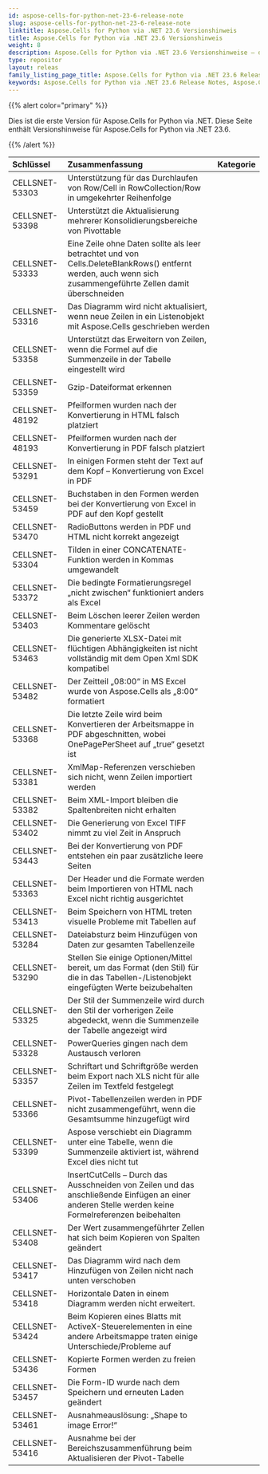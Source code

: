 ```yaml
---
id: aspose-cells-for-python-net-23-6-release-note
slug: aspose-cells-for-python-net-23-6-release-note
linktitle: Aspose.Cells for Python via .NET 23.6 Versionshinweis
title: Aspose.Cells for Python via .NET 23.6 Versionshinweis
weight: 8
description: Aspose.Cells for Python via .NET 23.6 Versionshinweise – die neuesten Verbesserungen, neuen Funktionen und Korrekturen
type: repositor
layout: releas
family_listing_page_title: Aspose.Cells for Python via .NET 23.6 Release Note
keywords: Aspose.Cells for Python via .NET 23.6 Release Notes, Aspose.Cells for Python via .NET 23.6 updates and fixe
---
```

{{% alert color="primary" %}} 

Dies ist die erste Version für Aspose.Cells for Python via .NET.
Diese Seite enthält Versionshinweise für Aspose.Cells for Python via .NET 23.6.

{{% /alert %}} 

|**Schlüssel**|**Zusammenfassung**|**Kategorie**|
| :- | :- | :- |
|CELLSNET-53303|Unterstützung für das Durchlaufen von Row/Cell in RowCollection/Row in umgekehrter Reihenfolge|
|CELLSNET-53398|Unterstützt die Aktualisierung mehrerer Konsolidierungsbereiche von Pivottable|
|CELLSNET-53333|Eine Zeile ohne Daten sollte als leer betrachtet und von Cells.DeleteBlankRows() entfernt werden, auch wenn sich zusammengeführte Zellen damit überschneiden|
|CELLSNET-53316|Das Diagramm wird nicht aktualisiert, wenn neue Zeilen in ein Listenobjekt mit Aspose.Cells geschrieben werden|
|CELLSNET-53358|Unterstützt das Erweitern von Zeilen, wenn die Formel auf die Summenzeile in der Tabelle eingestellt wird|
|CELLSNET-53359|Gzip-Dateiformat erkennen|
|CELLSNET-48192|Pfeilformen wurden nach der Konvertierung in HTML falsch platziert|
|CELLSNET-48193|Pfeilformen wurden nach der Konvertierung in PDF falsch platziert|
|CELLSNET-53291|In einigen Formen steht der Text auf dem Kopf – Konvertierung von Excel in PDF|
|CELLSNET-53459|Buchstaben in den Formen werden bei der Konvertierung von Excel in PDF auf den Kopf gestellt|
|CELLSNET-53470| RadioButtons werden in PDF und HTML nicht korrekt angezeigt|
|CELLSNET-53304| Tilden in einer CONCATENATE-Funktion werden in Kommas umgewandelt|
|CELLSNET-53372|Die bedingte Formatierungsregel „nicht zwischen“ funktioniert anders als Excel|
|CELLSNET-53403|Beim Löschen leerer Zeilen werden Kommentare gelöscht|
|CELLSNET-53463|Die generierte XLSX-Datei mit flüchtigen Abhängigkeiten ist nicht vollständig mit dem Open Xml SDK kompatibel|
|CELLSNET-53482|Der Zeitteil „08:00“ in MS Excel wurde von Aspose.Cells als „8:00“ formatiert|
|CELLSNET-53368|Die letzte Zeile wird beim Konvertieren der Arbeitsmappe in PDF abgeschnitten, wobei OnePagePerSheet auf „true“ gesetzt ist|
|CELLSNET-53381| XmlMap-Referenzen verschieben sich nicht, wenn Zeilen importiert werden|
|CELLSNET-53382|Beim XML-Import bleiben die Spaltenbreiten nicht erhalten|
|CELLSNET-53402|Die Generierung von Excel TIFF nimmt zu viel Zeit in Anspruch|
|CELLSNET-53443|Bei der Konvertierung von PDF entstehen ein paar zusätzliche leere Seiten|
|CELLSNET-53363|Der Header und die Formate werden beim Importieren von HTML nach Excel nicht richtig ausgerichtet|
|CELLSNET-53413|Beim Speichern von HTML treten visuelle Probleme mit Tabellen auf|
|CELLSNET-53284|Dateiabsturz beim Hinzufügen von Daten zur gesamten Tabellenzeile|
|CELLSNET-53290|Stellen Sie einige Optionen/Mittel bereit, um das Format (den Stil) für die in das Tabellen-/Listenobjekt eingefügten Werte beizubehalten|
|CELLSNET-53325|Der Stil der Summenzeile wird durch den Stil der vorherigen Zeile abgedeckt, wenn die Summenzeile der Tabelle angezeigt wird|
|CELLSNET-53328|PowerQueries gingen nach dem Austausch verloren|
|CELLSNET-53357|Schriftart und Schriftgröße werden beim Export nach XLS nicht für alle Zeilen im Textfeld festgelegt|
|CELLSNET-53366|Pivot-Tabellenzeilen werden in PDF nicht zusammengeführt, wenn die Gesamtsumme hinzugefügt wird|
|CELLSNET-53399| Aspose verschiebt ein Diagramm unter eine Tabelle, wenn die Summenzeile aktiviert ist, während Excel dies nicht tut|
|CELLSNET-53406|InsertCutCells – Durch das Ausschneiden von Zeilen und das anschließende Einfügen an einer anderen Stelle werden keine Formelreferenzen beibehalten|
|CELLSNET-53408|Der Wert zusammengeführter Zellen hat sich beim Kopieren von Spalten geändert|
|CELLSNET-53417|Das Diagramm wird nach dem Hinzufügen von Zeilen nicht nach unten verschoben|
|CELLSNET-53418|Horizontale Daten in einem Diagramm werden nicht erweitert.|
|CELLSNET-53424|Beim Kopieren eines Blatts mit ActiveX-Steuerelementen in eine andere Arbeitsmappe traten einige Unterschiede/Probleme auf|
|CELLSNET-53436|Kopierte Formen werden zu freien Formen|
|CELLSNET-53457|Die Form-ID wurde nach dem Speichern und erneuten Laden geändert|
|CELLSNET-53461|Ausnahmeauslösung: „Shape to image Error!“|
|CELLSNET-53416|Ausnahme bei der Bereichszusammenführung beim Aktualisieren der Pivot-Tabelle|
